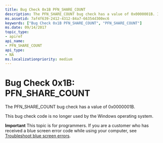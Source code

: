 ```yaml
---
title: Bug Check 0x1B PFN_SHARE_COUNT
description: The PFN_SHARE_COUNT bug check has a value of 0x0000001B. It indicates that a memory management page frame number (PFN) database element has a corrupted share count. This bug check appears very infrequently.
ms.assetid: 7af4f639-2412-4312-84a7-66354d300ec6
keywords: ["Bug Check 0x1B PFN_SHARE_COUNT", "PFN_SHARE_COUNT"]
ms.date: 09/14/2017
topic_type:
- apiref
api_name:
- PFN_SHARE_COUNT
api_type:
- NA
ms.localizationpriority: medium
---
```


# Bug Check 0x1B: PFN\_SHARE\_COUNT


The PFN\_SHARE\_COUNT bug check has a value of 0x0000001B.

This bug check code is no longer used by the Windows operating system.

**Important** This topic is for programmers. If you are a customer who has received a blue screen error code while using your computer, see [Troubleshoot blue screen errors](https://windows.microsoft.com/windows-10/troubleshoot-blue-screen-errors).

 

 




